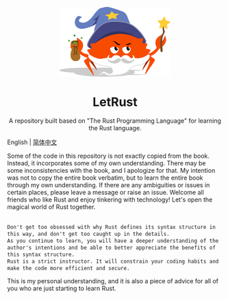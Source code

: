 <p align="center">
  <img alt="Rust" width="260" src="img.png">
</p>

<h1 align="center">LetRust</h1>

<div align="center">

A repository built based on "The Rust Programming Language" for learning the Rust language. 

</div>

English | [简体中文](./README.md)

Some of the code in this repository is not exactly copied from the book. Instead, it incorporates some of my own understanding. There may be some inconsistencies with the book, and I apologize for that. My intention was not to copy the entire book verbatim, but to learn the entire book through my own understanding. 
If there are any ambiguities or issues in certain places, please leave a message or raise an issue. Welcome all friends who like Rust and enjoy tinkering with technology! 
Let's open the magical world of Rust together.



```

Don't get too obsessed with why Rust defines its syntax structure in this way, and don't get too caught up in the details.
As you continue to learn, you will have a deeper understanding of the author's intentions and be able to better appreciate the benefits of this syntax structure.
Rust is a strict instructor. It will constrain your coding habits and make the code more efficient and secure.

```
This is my personal understanding, and it is also a piece of advice for all of you who are just starting to learn Rust.
